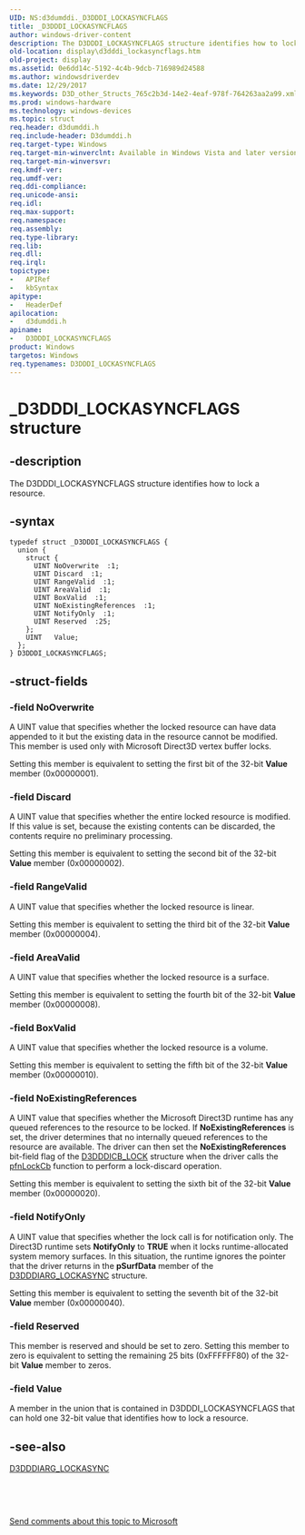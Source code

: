 ```yaml
---
UID: NS:d3dumddi._D3DDDI_LOCKASYNCFLAGS
title: _D3DDDI_LOCKASYNCFLAGS
author: windows-driver-content
description: The D3DDDI_LOCKASYNCFLAGS structure identifies how to lock a resource.
old-location: display\d3dddi_lockasyncflags.htm
old-project: display
ms.assetid: 0e6dd14c-5192-4c4b-9dcb-716989d24588
ms.author: windowsdriverdev
ms.date: 12/29/2017
ms.keywords: D3D_other_Structs_765c2b3d-14e2-4eaf-978f-764263aa2a99.xml, d3dumddi/D3DDDI_LOCKASYNCFLAGS, display.d3dddi_lockasyncflags, _D3DDDI_LOCKASYNCFLAGS, D3DDDI_LOCKASYNCFLAGS, D3DDDI_LOCKASYNCFLAGS structure [Display Devices]
ms.prod: windows-hardware
ms.technology: windows-devices
ms.topic: struct
req.header: d3dumddi.h
req.include-header: D3dumddi.h
req.target-type: Windows
req.target-min-winverclnt: Available in Windows Vista and later versions of the Windows operating systems.
req.target-min-winversvr: 
req.kmdf-ver: 
req.umdf-ver: 
req.ddi-compliance: 
req.unicode-ansi: 
req.idl: 
req.max-support: 
req.namespace: 
req.assembly: 
req.type-library: 
req.lib: 
req.dll: 
req.irql: 
topictype: 
-	APIRef
-	kbSyntax
apitype: 
-	HeaderDef
apilocation: 
-	d3dumddi.h
apiname: 
-	D3DDDI_LOCKASYNCFLAGS
product: Windows
targetos: Windows
req.typenames: D3DDDI_LOCKASYNCFLAGS
---
```


# _D3DDDI_LOCKASYNCFLAGS structure


## -description


The D3DDDI_LOCKASYNCFLAGS structure identifies how to lock a resource.


## -syntax


````
typedef struct _D3DDDI_LOCKASYNCFLAGS {
  union {
    struct {
      UINT NoOverwrite  :1;
      UINT Discard  :1;
      UINT RangeValid  :1;
      UINT AreaValid  :1;
      UINT BoxValid  :1;
      UINT NoExistingReferences  :1;
      UINT NotifyOnly  :1;
      UINT Reserved  :25;
    };
    UINT   Value;
  };
} D3DDDI_LOCKASYNCFLAGS;
````


## -struct-fields




### -field NoOverwrite

A UINT value that specifies whether the locked resource can have data appended to it but the existing data in the resource cannot be modified. This member is used only with Microsoft Direct3D vertex buffer locks. 

Setting this member is equivalent to setting the first bit of the 32-bit <b>Value</b> member (0x00000001).


### -field Discard

A UINT value that specifies whether the entire locked resource is modified. If this value is set, because the existing contents can be discarded, the contents require no preliminary processing.

Setting this member is equivalent to setting the second bit of the 32-bit <b>Value</b> member (0x00000002).


### -field RangeValid

A UINT value that specifies whether the locked resource is linear.

Setting this member is equivalent to setting the third bit of the 32-bit <b>Value</b> member (0x00000004).


### -field AreaValid

A UINT value that specifies whether the locked resource is a surface.

Setting this member is equivalent to setting the fourth bit of the 32-bit <b>Value</b> member (0x00000008).


### -field BoxValid

A UINT value that specifies whether the locked resource is a volume.

Setting this member is equivalent to setting the fifth bit of the 32-bit <b>Value</b> member (0x00000010).


### -field NoExistingReferences

A UINT value that specifies whether the Microsoft Direct3D runtime has any queued references to the resource to be locked. If <b>NoExistingReferences</b> is set, the driver determines that no internally queued references to the resource are available. The driver can then set the <b>NoExistingReferences</b> bit-field flag of the <a href="..\d3dumddi\ns-d3dumddi-_d3dddicb_lock.md">D3DDDICB_LOCK</a> structure when the driver calls the <a href="..\d3dumddi\nc-d3dumddi-pfnd3dddi_lockcb.md">pfnLockCb</a> function to perform a lock-discard operation. 

Setting this member is equivalent to setting the sixth bit of the 32-bit <b>Value</b> member (0x00000020).


### -field NotifyOnly

A UINT value that specifies whether the lock call is for notification only. The Direct3D runtime sets <b>NotifyOnly</b> to <b>TRUE</b> when it locks runtime-allocated system memory surfaces. In this situation, the runtime ignores the pointer that the driver returns in the <b>pSurfData</b> member of the <a href="..\d3dumddi\ns-d3dumddi-_d3dddiarg_lockasync.md">D3DDDIARG_LOCKASYNC</a> structure.

Setting this member is equivalent to setting the seventh bit of the 32-bit <b>Value</b> member (0x00000040).


### -field Reserved

This member is reserved and should be set to zero. Setting this member to zero is equivalent to setting the remaining 25 bits (0xFFFFFF80) of the 32-bit <b>Value</b> member to zeros.


### -field Value

A member in the union that is contained in D3DDDI_LOCKASYNCFLAGS that can hold one 32-bit value that identifies how to lock a resource.


## -see-also

<a href="..\d3dumddi\ns-d3dumddi-_d3dddiarg_lockasync.md">D3DDDIARG_LOCKASYNC</a>

 

 

<a href="mailto:wsddocfb@microsoft.com?subject=Documentation%20feedback [display\display]:%20D3DDDI_LOCKASYNCFLAGS structure%20 RELEASE:%20(12/29/2017)&amp;body=%0A%0APRIVACY STATEMENT%0A%0AWe use your feedback to improve the documentation. We don't use your email address for any other purpose, and we'll remove your email address from our system after the issue that you're reporting is fixed. While we're working to fix this issue, we might send you an email message to ask for more info. Later, we might also send you an email message to let you know that we've addressed your feedback.%0A%0AFor more info about Microsoft's privacy policy, see http://privacy.microsoft.com/en-us/default.aspx." title="Send comments about this topic to Microsoft">Send comments about this topic to Microsoft</a>

